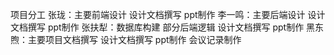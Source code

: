 项目分工
张珑：主要前端设计 设计文档撰写 ppt制作
李一鸣：主要后端设计 设计文档撰写 ppt制作
张扶犁：数据库构建 部分后端逻辑 设计文档撰写 ppt制作
黑东煦：主要项目文档撰写 设计文档撰写 ppt制作 会议记录制作
